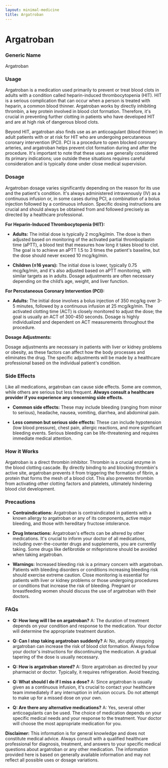 ```yaml
---
layout: minimal-medicine
title: Argatroban
---
```


# Argatroban
### Generic Name
Argatroban

### Usage

Argatroban is a medication used primarily to prevent or treat blood clots in adults with a condition called heparin-induced thrombocytopenia (HIT).  HIT is a serious complication that can occur when a person is treated with heparin, a common blood thinner.  Argatroban works by directly inhibiting thrombin, a key protein involved in blood clot formation.  Therefore, it's crucial in preventing further clotting in patients who have developed HIT and are at high risk of dangerous blood clots.

Beyond HIT, argatroban also finds use as an anticoagulant (blood thinner) in adult patients with or at risk for HIT who are undergoing percutaneous coronary intervention (PCI). PCI is a procedure to open blocked coronary arteries, and argatroban helps prevent clot formation during and after the procedure.  It's important to note that these uses are generally considered its primary indications;  use outside these situations requires careful consideration and is typically done under close medical supervision.

### Dosage

Argatroban dosage varies significantly depending on the reason for its use and the patient's condition. It's always administered intravenously (IV) as a continuous infusion or, in some cases during PCI, a combination of a bolus injection followed by a continuous infusion.  Specific dosing instructions are crucial and should always be obtained from and followed precisely as directed by a healthcare professional.

**For Heparin-Induced Thrombocytopenia (HIT):**

* **Adults:** The initial dose is typically 2 mcg/kg/min.  The dose is then adjusted based on monitoring of the activated partial thromboplastin time (aPTT), a blood test that measures how long it takes blood to clot.  The goal is to achieve an aPTT 1.5 to 3 times the patient's baseline, but the dose should never exceed 10 mcg/kg/min.

* **Children (≤16 years):** The initial dose is lower, typically 0.75 mcg/kg/min, and it's also adjusted based on aPTT monitoring, with similar targets as in adults.  Dosage adjustments are often necessary depending on the child’s age, weight, and liver function.

**For Percutaneous Coronary Intervention (PCI):**

* **Adults:**  The initial dose involves a bolus injection of 350 mcg/kg over 3-5 minutes, followed by a continuous infusion at 25 mcg/kg/min.  The activated clotting time (ACT) is closely monitored to adjust the dose; the goal is usually an ACT of 300-450 seconds.  Dosage is highly individualized and dependent on ACT measurements throughout the procedure.

**Dosage Adjustments:**

Dosage adjustments are necessary in patients with liver or kidney problems or obesity, as these factors can affect how the body processes and eliminates the drug. The specific adjustments will be made by a healthcare professional based on the individual patient's condition.

### Side Effects

Like all medications, argatroban can cause side effects. Some are common, while others are serious but less frequent.  **Always consult a healthcare provider if you experience any concerning side effects.**

* **Common side effects:**  These may include bleeding (ranging from minor to serious), headache, nausea, vomiting, diarrhea, and abdominal pain.

* **Less common but serious side effects:**  These can include  hypotension (low blood pressure), chest pain, allergic reactions, and more significant bleeding events.  Serious bleeding can be life-threatening and requires immediate medical attention.

### How it Works

Argatroban is a direct thrombin inhibitor.  Thrombin is a crucial enzyme in the blood clotting cascade. By directly binding to and blocking thrombin's active site, argatroban prevents it from triggering the formation of fibrin, a protein that forms the mesh of a blood clot.  This also prevents thrombin from activating other clotting factors and platelets, ultimately hindering blood clot development.

### Precautions

* **Contraindications:** Argatroban is contraindicated in patients with a known allergy to argatroban or any of its components, active major bleeding, and those with hereditary fructose intolerance.

* **Drug Interactions:**  Argatroban's effects can be altered by other medications.  It's crucial to inform your doctor of all medications, including over-the-counter drugs and supplements, you are currently taking. Some drugs like defibrotide or mifepristone should be avoided when taking argatroban.

* **Warnings:**  Increased bleeding risk is a primary concern with argatroban. Patients with bleeding disorders or conditions increasing bleeding risk should exercise extreme caution.  Close monitoring is essential for patients with liver or kidney problems or those undergoing procedures or conditions that increase the risk of bleeding.  Pregnant or breastfeeding women should discuss the use of argatroban with their doctors.

### FAQs

* **Q: How long will I be on argatroban?** A: The duration of treatment depends on your condition and response to the medication. Your doctor will determine the appropriate treatment duration.

* **Q: Can I stop taking argatroban suddenly?** A: No, abruptly stopping argatroban can increase the risk of blood clot formation. Always follow your doctor's instructions for discontinuing the medication.  A gradual tapering of the dose is usually necessary.

* **Q: How is argatroban stored?** A:  Store argatroban as directed by your pharmacist or doctor. Typically, it requires refrigeration.  Avoid freezing.

* **Q: What should I do if I miss a dose?** A: Since argatroban is usually given as a continuous infusion, it's crucial to contact your healthcare team immediately if any interruption in infusion occurs.  Do not attempt to make up for a missed dose on your own.

* **Q: Are there any alternative medications?** A:  Yes, several other anticoagulants can be used.  The choice of medication depends on your specific medical needs and your response to the treatment. Your doctor will choose the most appropriate medication for you.


**Disclaimer:** This information is for general knowledge and does not constitute medical advice. Always consult with a qualified healthcare professional for diagnosis, treatment, and answers to your specific medical questions about argatroban or any other medication.  The information provided here is based on generally available information and may not reflect all possible uses or dosage variations.
